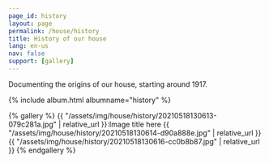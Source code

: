 ```yaml
---
page_id: history
layout: page
permalink: /house/history
title: History of our house
lang: en-us
nav: false
support: [gallery]
---
```


Documenting the origins of our house, starting around 1917.

<!-- With exiftag and exif: -->
<!-- simply so (by Jimmy_Xiao) -->
{% include album.html albumname="history" %}

<!-- Inline using lightgallery_tag.rb -->

{% gallery %}
{{ "/assets/img/house/history/20210518130613-079c281a.jpg" | relative_url }}:Image title here
{{ "/assets/img/house/history/20210518130614-d90a888e.jpg" | relative_url }}
{{ "/assets/img/house/history/20210518130616-cc0b8b87.jpg" | relative_url }}
{% endgallery %}
<!-- lightgallery_tag.rb auto thumbs -->
